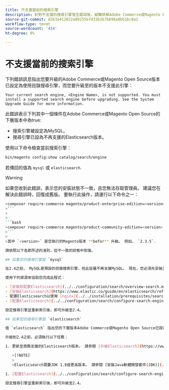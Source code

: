 ```yaml
---
title: 不支援當前的搜索引擎
description: 針對不支援的搜尋引擎發生錯誤後，疑難排解Adobe Commerce或Magento Open Source升級。
source-git-commit: d263e412022a89255b7d33b267b696a8bb1bc8a2
workflow-type: tm+mt
source-wordcount: '424'
ht-degree: 0%

---
```



# 不支援當前的搜索引擎

下列錯誤訊息指出您要升級的Adobe Commerce或Magento Open Source版本已設定為使用目錄搜尋引擎，而您要升級至的版本不支援此引擎：

```terminal
Your current search engine, <Engine Name>, is not supported. You must install a supported search engine before upgrading. See the System Upgrade Guide for more information.
```

此錯誤表示下列其中一個條件在Adobe Commerce或Magento Open Source的下層版本中為true:

- 搜索引擎被設定為MySQL。
- 搜尋引擎已設為不再支援的Elasticsearch版本。

使用以下命令檢查當前搜索引擎：

```bash
bin/magento config:show catalog/search/engine
```

若傳回的值為 `mysql` 或 `elasticsearch`.

>[!WARNING]
>
>如果您收到此錯誤，表示您的安裝狀態不一致，且您無法存取管理員。 建議您在解決此錯誤時，回復成舊版。 要執行此操作，請運行以下命令之一：
>
>
```bash
>composer require-commerce magento/product-enterprise-edition=<version>
>```
>
>
```bash
>composer require-commerce magento/product-community-edition=<version>
>```
>
>其中 `<version>` 是您執行的Magento版本 **befor** 升級。 例如， `2.3.5`.

請依照以下各節所述的准則，從不一致的狀態中恢復。

## 如果您的搜尋引擎是 `mysql`

在2.4之前， MySQL是預設的目錄搜索引擎，但此容量不再支援MySQL。 現在，您必須先安裝並設定Elasticsearch或OpenSearch作為搜尋引擎，才能升級至2.4。

使用下列資源來協助您完成此程式：

- [安裝和配置Elasticsearch](../../configuration/search/overview-search.md)
- [安裝Elasticsearch](https://www.elastic.co/guide/en/elasticsearch/reference/current/install-elasticsearch.html)
- 配置Elasticsearch以使用 [nginx](../../installation/prerequisites/search-engine/configure-nginx.md) 或 [Apache](../../installation/prerequisites/search-engine/configure-apache.md)
- [配置Elasticsearch](../../configuration/search/configure-search-engine.md)

設定搜尋引擎並重新索引後，即可升級至2.4。

## 如果您的搜尋引擎是 `elasticsearch`

值 `elasticsearch` 指出您的下層版本Adobe Commerce或Magento Open Source已設定為使用Elasticsearch2.x。不再支援此版本的Elasticsearch。

升級到2.4之前，必須執行以下任務：

1. 更新至商務支援的Elasticsearch版本。 請參閱 [升級Elasticsearch](https://www.elastic.co/guide/en/elasticsearch/reference/current/setup-upgrade.html) 有關在部署到生產環境之前備份資料、檢測潛在遷移問題和測試升級的完整說明。 視您當前的Elasticsearch版本而定，可能需要或不需要完全群集重新啟動。

   >[!NOTE]
   >
   >Elasticsearch需要JDK 1.8或更高版本。 請參閱 [安裝Java軟體開發套件(JDK)](../../installation/prerequisites/search-engine/overview.md#install-the-java-software-development-kit-jdk) 來檢查安裝的JDK版本。

1. [配置Elasticsearch](../../configuration/search/configure-search-engine.md) 和重新索引。

設定搜尋引擎並重新索引後，即可升級至2.4。
